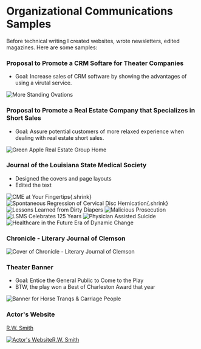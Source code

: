 # Organizational Communications Samples

Before technical writing I created websites, wrote newsletters, edited magazines. Here are some samples:



### Proposal to Promote a CRM Softare for Theater Companies 

* Goal: Increase sales of CRM software by showing the advantages of using a virutal service.

![More Standing Ovations](images/Alliance-Proposal-New-Front.png)



### Proposal to Promote a Real Estate Company that Specializes in Short Sales

* Goal: Assure potential customers of more relaxed experience when dealing with real estate short sales.

![Green Apple Real Estate Group Home](images/greenappleproposal.png)



### Journal of the Louisiana State Medical Society

- Designed the covers and page layouts
- Edited the text


![CME at Your Fingertips](images/journal_cme001.jpg){.shrink}
![Spontaneous Regression of Cervical Disc Hernication](images/journal_back001.jpg){.shrink}
![Lessons Learned from Dirty Diapers](images/journal_baby001.jpg)
![Malicious Prosecution](images/journal_prosecution001.jpg)
![LSMS Celebrates 125 Years](images/journal_125001.jpg)
![Physician Assisted Suicide](images/journal_physician001.jpg)
![Healthcare in the Future Era of Dynamic Change](images/journalwomandoc001.jpg)

### Chronicle - Literary Journal of Clemson

![Cover of Chronicle - Literary Journal of Clemson ](images/chronicle001.jpg)

### Theater Banner

* Goal: Entice the General Public to Come to the Play
* BTW, the play won a Best of Charleston Award that year

![Banner for Horse Tranqs & Carriage People](images/banner-copy.jpg)



### Actor's Website

[R.W. Smith](http://jenniferpetroffsmith.me/rwsmith3/index.html)

[![Actor's Website](images/rwsmith_home.jpg)R.W. Smith](http://jenniferpetroffsmith.me/rwsmith3/index.html)